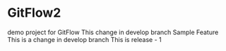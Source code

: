 # GitFlow2
demo project for GitFlow
This change in develop branch
Sample Feature
This is a change in develop branch
This is release - 1

